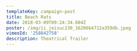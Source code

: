 ```yaml
---
templateKey: campaign-post
title: Beach Rats
date: 2018-03-09T09:24:34.604Z
poster: /img/ii_jeisuc230_16206b4712a359db.jpeg
vimeoId: '258842758'
description: Theatrical Trailer
---
```



